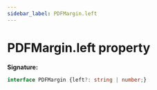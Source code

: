 ```yaml
---
sidebar_label: PDFMargin.left
---
```

# PDFMargin.left property

**Signature:**

```typescript
interface PDFMargin {left?: string | number;}
```
